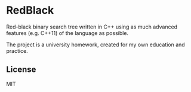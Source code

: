 # RedBlack
Red-black binary search tree written in C++ using as much advanced features (e.g. C++11) of the language as possible.

The project is a university homework, created for my own education and practice.

## License
MIT